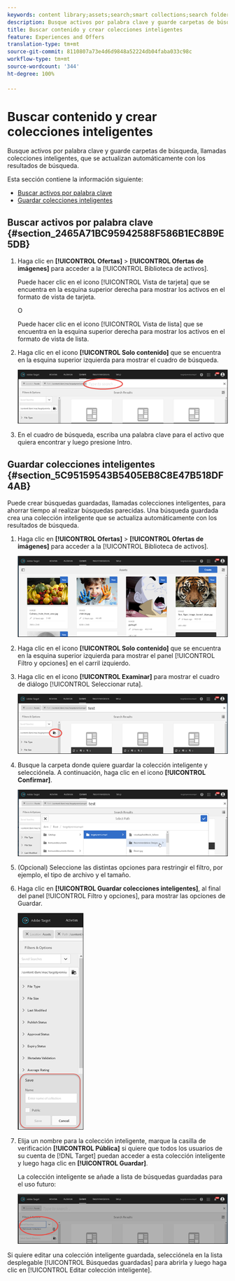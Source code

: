 ```yaml
---
keywords: content library;assets;search;smart collections;search folder;filter
description: Busque activos por palabra clave y guarde carpetas de búsqueda, llamadas colecciones inteligentes, que se actualizan automáticamente con los resultados de búsqueda.
title: Buscar contenido y crear colecciones inteligentes
feature: Experiences and Offers
translation-type: tm+mt
source-git-commit: 8110807a73e4d6d9848a52224db04faba033c98c
workflow-type: tm+mt
source-wordcount: '344'
ht-degree: 100%

---
```



# Buscar contenido y crear colecciones inteligentes

Busque activos por palabra clave y guarde carpetas de búsqueda, llamadas colecciones inteligentes, que se actualizan automáticamente con los resultados de búsqueda.

Esta sección contiene la información siguiente:

* [Buscar activos por palabra clave](/help/c-experiences/c-manage-content/filter-and-search-content.md#section_2465A71BC95942588F586B1EC8B9E5DB)
* [Guardar colecciones inteligentes](/help/c-experiences/c-manage-content/filter-and-search-content.md#section_5C95159543B5405EB8C8E47B518DF4AB)

## Buscar activos por palabra clave    {#section_2465A71BC95942588F586B1EC8B9E5DB}

1. Haga clic en **[!UICONTROL Ofertas]** > **[!UICONTROL Ofertas de imágenes]** para acceder a la [!UICONTROL Biblioteca de activos].

   Puede hacer clic en el icono [!UICONTROL Vista de tarjeta] que se encuentra en la esquina superior derecha para mostrar los activos en el formato de vista de tarjeta.

   O

   Puede hacer clic en el icono [!UICONTROL Vista de lista] que se encuentra en la esquina superior derecha para mostrar los activos en el formato de vista de lista.

1. Haga clic en el icono **[!UICONTROL Solo contenido]** que se encuentra en la esquina superior izquierda para mostrar el cuadro de búsqueda.

   ![](assets/search_assets.png)

1. En el cuadro de búsqueda, escriba una palabra clave para el activo que quiera encontrar y luego presione Intro.

## Guardar colecciones inteligentes    {#section_5C95159543B5405EB8C8E47B518DF4AB}

Puede crear búsquedas guardadas, llamadas colecciones inteligentes, para ahorrar tiempo al realizar búsquedas parecidas. Una búsqueda guardada crea una colección inteligente que se actualiza automáticamente con los resultados de búsqueda.

1. Haga clic en **[!UICONTROL Ofertas]** > **[!UICONTROL Ofertas de imágenes]** para acceder a la [!UICONTROL Biblioteca de activos].

   ![](assets/content.png)

1. Haga clic en el icono **[!UICONTROL Solo contenido]** que se encuentra en la esquina superior izquierda para mostrar el panel [!UICONTROL Filtro y opciones] en el carril izquierdo.
1. Haga clic en el icono **[!UICONTROL Examinar]** para mostrar el cuadro de diálogo [!UICONTROL Seleccionar ruta].

   ![](assets/browse_folders.png)

1. Busque la carpeta donde quiere guardar la colección inteligente y selecciónela. A continuación, haga clic en el icono **[!UICONTROL Confirmar]**.

   ![](assets/browse_folders2.png)

1. (Opcional) Seleccione las distintas opciones para restringir el filtro, por ejemplo, el tipo de archivo y el tamaño.
1. Haga clic en **[!UICONTROL Guardar colecciones inteligentes]**, al final del panel [!UICONTROL Filtro y opciones], para mostrar las opciones de Guardar.

   ![](assets/save_smart_collection_options.png)

1. Elija un nombre para la colección inteligente, marque la casilla de verificación **[!UICONTROL Pública]** si quiere que todos los usuarios de su cuenta de [!DNL Target] puedan acceder a esta colección inteligente y luego haga clic en **[!UICONTROL Guardar]**.

   La colección inteligente se añade a lista de búsquedas guardadas para el uso futuro:

   ![](assets/saved_smart_collection.png)

Si quiere editar una colección inteligente guardada, selecciónela en la lista desplegable [!UICONTROL Búsquedas guardadas] para abrirla y luego haga clic en [!UICONTROL Editar colección inteligente].
